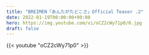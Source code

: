 ```yaml
---
title: "BREIMEN「あんたがたどこさ」Official Teaser .2"
date: 2022-01-19T00:00:00+09:00
hero: https://img.youtube.com/vi/oCZ2cWy71p0/0.jpg
draft: false
---
```


{{< youtube "oCZ2cWy71p0" >}}
